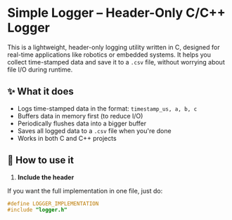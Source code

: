 # Simple Logger – Header-Only C/C++ Logger

This is a lightweight, header-only logging utility written in C, designed for real-time applications like robotics or embedded systems. It helps you collect time-stamped data and save it to a `.csv` file, without worrying about file I/O during runtime.

## ✨ What it does

- Logs time-stamped data in the format: `timestamp_us, a, b, c`
- Buffers data in memory first (to reduce I/O)
- Periodically flushes data into a bigger buffer
- Saves all logged data to a `.csv` file when you're done
- Works in both C and C++ projects

## 🚀 How to use it

1. **Include the header**

If you want the full implementation in one file, just do:

```c
#define LOGGER_IMPLEMENTATION
#include "logger.h"

